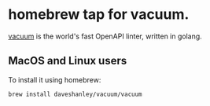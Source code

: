 # homebrew tap for vacuum.

[vacuum](https://github.com/daveshanley/vacuum) is the world's fast OpenAPI linter, written in golang.

## MacOS and Linux users

To install it using homebrew:

```console
brew install daveshanley/vacuum/vacuum
```
